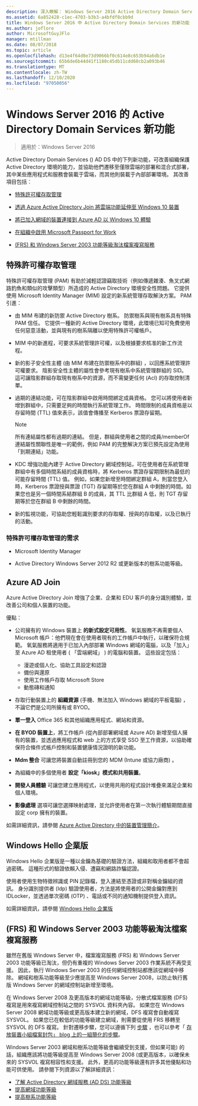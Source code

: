 ```yaml
---
description: 深入瞭解： Windows Server 2016 Active Directory Domain Services 的新功能
ms.assetid: 6a852428-c1ec-4703-b3b3-a4bfdf8cbb9d
title: Windows Server 2016 中 Active Directory Domain Services 的新功能
ms.author: joflore
author: MicrosoftGuyJFlo
manager: mtillman
ms.date: 08/07/2018
ms.topic: article
ms.openlocfilehash: d13e4f64d0e73d9066bf0c614e8c653b94a6db1e
ms.sourcegitcommit: 65b6de6b44d41f1180c45db11cdd60cb2a093b46
ms.translationtype: MT
ms.contentlocale: zh-TW
ms.lasthandoff: 12/10/2020
ms.locfileid: "97050056"
---
```

# <a name="whats-new-in-active-directory-domain-services-for-windows-server-2016"></a>Windows Server 2016 的 Active Directory Domain Services 新功能

>適用於：Windows Server 2016

Active Directory Domain Services () AD DS 中的下列新功能，可改善組織保護 Active Directory 環境的能力，並協助他們遷移至僅限雲端的部署和混合式部署，其中某些應用程式和服務會裝載于雲端，而其他則裝載于內部部署環境。 其改善項目包括︰

- [特殊許可權存取管理](/microsoft-identity-manager/pam/privileged-identity-management-for-active-directory-domain-services)

- [透過 Azure Active Directory Join 將雲端功能延伸至 Windows 10 裝置](/azure/active-directory/devices/overview)

- [將已加入網域的裝置連接到 Azure AD 以 Windows 10 體驗](/azure/active-directory/devices/hybrid-azuread-join-plan)

- [在組織中啟用 Microsoft Passport for Work](/windows/security/identity-protection/hello-for-business/hello-identity-verification)

- [ (FRS) 和 Windows Server 2003 功能等級淘汰檔案複寫服務](ad-ds/active-directory-functional-levels.md)

## <a name="privileged-access-management"></a>特殊許可權存取管理

特殊許可權存取管理 (PAM) 有助於減輕認證竊取技術（例如傳遞雜湊、魚叉式網路釣魚和類似的攻擊類型）所造成的 Active Directory 環境安全性問題。 它提供使用 Microsoft Identity Manager (MIM) 設定的新系統管理存取解決方案。 PAM 引進：

- 由 MIM 布建的新防禦 Active Directory 樹系。 防禦樹系與現有樹系具有特殊 PAM 信任。 它提供一種新的 Active Directory 環境，此環境已知可免費使用任何惡意活動，並與現有的樹系隔離以使用特殊許可權帳戶。

- MIM 中的新進程，可要求系統管理許可權，以及根據要求核准的新工作流程。

- 新的影子安全性主體 (由 MIM 布建在防禦樹系中的群組) ，以回應系統管理許可權要求。 陰影安全性主體的屬性會參考現有樹系中系統管理群組的 SID。 這可讓陰影群組存取現有樹系中的資源，而不需變更任何 (Acl) 的存取控制清單。

- 過期的連結功能，可在陰影群組中啟用時間綁定成員資格。 您可以將使用者新增到群組中，只需要足夠的時間執行系統管理工作。 時間限制的成員資格是以存留時間 (TTL) 值來表示，該值會傳播至 Kerberos 票證存留期。

    > [!NOTE]
    > 所有連結屬性都有過期的連結。 但是，群組與使用者之間的成員/memberOf 連結屬性關聯性是唯一的範例，例如 PAM 的完整解決方案已預先設定為使用「到期連結」功能。

- KDC 增強功能內建于 Active Directory 網域控制站，可在使用者在系統管理群組中有多個時間系結的成員資格時，將 Kerberos 票證存留期限制為最低的可能存留時間 (TTL) 值。 例如，如果您新增至時間綁定群組 A，則當您登入時，Kerberos 票證授與票證 (TGT) 存留期等於您在群組 A 中剩餘的時間。如果您也是另一個時間系結群組 B 的成員，其 TTL 比群組 A 低，則 TGT 存留期等於您在群組 B 中剩餘的時間。

- 新的監視功能，可協助您輕鬆識別要求的存取權、授與的存取權，以及已執行的活動。

### <a name="requirements-for-privileged-access-management"></a>特殊許可權存取管理的需求

- Microsoft Identity Manager

- Active Directory Windows Server 2012 R2 或更新版本的樹系功能等級。

## <a name="azure-ad-join"></a>Azure AD Join

Azure Active Directory Join 增強了企業、企業和 EDU 客戶的身分識別體驗，並改善公司和個人裝置的功能。

優點：

- 公司擁有的 Windows 裝置上 **的新式設定可用性**。 氧氣服務不再需要個人 Microsoft 帳戶：他們現在會在使用者現有的工作帳戶中執行，以確保符合規範。 氧氣服務將適用于已加入內部部署 Windows 網域的電腦，以及「加入」至 Azure AD 租使用者 ( 「雲端網域」 ) 的電腦和裝置。 這些設定包括：

   - 漫遊或個人化、協助工具設定和認證
   - 備份與還原
   - 使用工作帳戶存取 Microsoft Store
   - 動態磚和通知

- 存取行動裝置上的 **組織資源** (手機、無法加入 Windows 網域的平板電腦) ，不論它們是公司所擁有或 BYOD。
- **單一登入** Office 365 和其他組織應用程式、網站和資源。
- **在 BYOD 裝置上**，將工作帳戶 (從內部部署網域或 Azure AD) 新增至個人擁有的裝置，並透過應用程式和 web 上的方式享受 SSO 至工作資源，以協助確保符合條件式帳戶控制和裝置健康情況證明的新功能。
- **Mdm 整合** 可讓您將裝置自動註冊到您的 MDM (Intune 或協力廠商) 。
- 為組織中的多個使用者 **設定「kiosk」模式和共用裝置**。
- **開發人員體驗** 可讓您建立應用程式，以使用共用的程式設計堆疊來滿足企業和個人環境。
- **影像處理** 選項可讓您選擇映射處理，並允許使用者在第一次執行體驗期間直接設定 corp 擁有的裝置。

如需詳細資訊，請參閱 [Azure Active Directory 中的裝置管理簡介](/azure/active-directory/devices/overview)。

## <a name="windows-hello-for-business"></a>Windows Hello 企業版

Windows Hello 企業版是一種以金鑰為基礎的驗證方法，組織和取用者都不會超過密碼。 這種形式的驗證依賴入侵、遭竊和網路詐騙認證。

使用者使用生物特徵辨識或 PIN 記錄檔，登入連結至憑證或非對稱金鑰組的資訊。 身分識別提供者 (Idp) 驗證使用者，方法是將使用者的公開金鑰對應到 IDLocker，並透過單次密碼 (OTP) 、電話或不同的通知機制提供登入資訊。

如需詳細資訊，請參閱 [Windows Hello 企業版](/windows/security/identity-protection/hello-for-business/hello-identity-verification)

## <a name="deprecation-of-file-replication-service-frs-and-windows-server-2003-functional-levels"></a> (FRS) 和 Windows Server 2003 功能等級淘汰檔案複寫服務

雖然在舊版 Windows Server 中，檔案複寫服務 (FRS) 和 Windows Server 2003 功能等級已淘汰，但仍有重複的 Windows Server 2003 作業系統不再受支援。 因此，執行 Windows Server 2003 的任何網域控制站都應該從網域中移除。 網域和樹系功能等級至少應提高至 Windows Server 2008，以防止執行舊版 Windows Server 的網域控制站新增至環境。

在 Windows Server 2008 及更高版本的網域功能等級，分散式檔案服務 (DFS) 複寫是用來複寫網域控制站之間的 SYSVOL 資料夾內容。 如果您在 Windows Server 2008 網域功能等級或更高版本建立新的網域，DFS 複寫會自動複寫 SYSVOL。 如果您已在較低的功能等級建立網域，則需要從使用 FRS 移轉至 SYSVOL 的 DFS 複寫。 針對遷移步驟，您可以遵循下列 [步驟](/previous-versions/windows/it-pro/windows-server-2008-r2-and-2008/dd640019\(v=ws.10\)) ，也可以參考「 [存放裝置小組檔案封包」 blog 上的一組簡化的步驟](https://techcommunity.microsoft.com/t5/storage-at-microsoft/bg-p/FileCAB)。

Windows Server 2003 網域和樹系功能等級會繼續受到支援，但如果可能) 的話，組織應該將功能等級提高至 Windows Server 2008 (或更高版本，以確保未來的 SYSVOL 複寫相容性和支援。 此外，更高的功能等級還有許多其他優點和功能可供使用。 請參閱下列資源以了解詳細資訊：

- [了解 Active Directory 網域服務 (AD DS) 功能等級](ad-ds/active-directory-functional-levels.md)
- [提高網域功能等級](/previous-versions/windows/it-pro/windows-server-2008-r2-and-2008/cc753104\(v=ws.11\))
- [提高樹系功能等級](/previous-versions/windows/it-pro/windows-server-2008-r2-and-2008/cc730985\(v=ws.11\))
